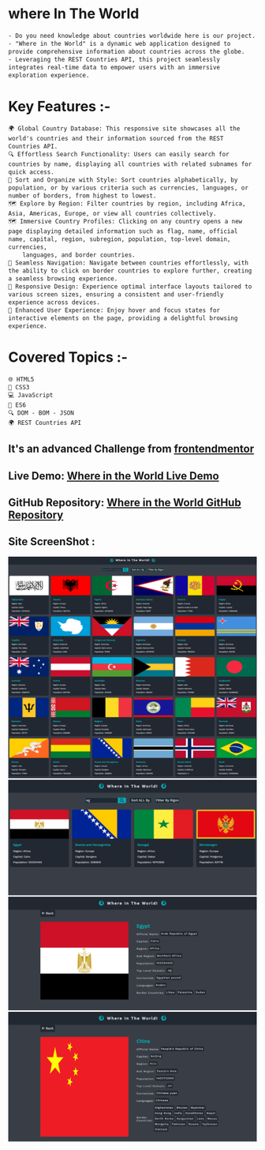 # where In The World
    - Do you need knowledge about countries worldwide here is our project.
    - "Where in the World" is a dynamic web application designed to provide comprehensive information about countries across the globe.
    - Leveraging the REST Countries API, this project seamlessly integrates real-time data to empower users with an immersive exploration experience.

# Key Features :-
    🌍 Global Country Database: This responsive site showcases all the world's countries and their information sourced from the REST Countries API.
    🔍 Effortless Search Functionality: Users can easily search for countries by name, displaying all countries with related subnames for quick access.
    🔄 Sort and Organize with Style: Sort countries alphabetically, by population, or by various criteria such as currencies, languages, or number of borders, from highest to lowest.
    🗺️ Explore by Region: Filter countries by region, including Africa, Asia, Americas, Europe, or view all countries collectively.
    🗺️ Immersive Country Profiles: Clicking on any country opens a new page displaying detailed information such as flag, name, official name, capital, region, subregion, population, top-level domain, currencies, 
        languages, and border countries.
    🚀 Seamless Navigation: Navigate between countries effortlessly, with the ability to click on border countries to explore further, creating a seamless browsing experience.
    📱 Responsive Design: Experience optimal interface layouts tailored to various screen sizes, ensuring a consistent and user-friendly experience across devices.
    🌟 Enhanced User Experience: Enjoy hover and focus states for interactive elements on the page, providing a delightful browsing experience.

# Covered Topics :-
    🌐 HTML5
    🎨 CSS3
    💻 JavaScript
    🚀 ES6
    🔍 DOM - BOM - JSON
    🌍 REST Countries API

## It's an advanced Challenge from [frontendmentor](https://www.frontendmentor.io/challenges/rest-countries-api-with-color-theme-switcher-5cacc469fec04111f7b848ca)

## Live Demo: [Where in the World Live Demo](https://ahmedsaa3d.github.io/where-In-the-World/)

## GitHub Repository: [Where in the World GitHub Repository](https://github.com/AhmedSaa3d/where-In-the-World)

## Site ScreenShot :
![](Where-In-The-World-App-Design-1.png)
![](Where-In-The-World-App-Design-2.png)
![](Where-In-The-World-App-Design-3.png)
![](Where-In-The-World-App-china.png)
